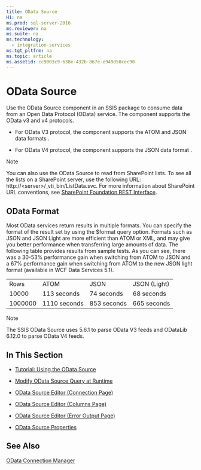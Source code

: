 ```yaml
---
title: OData Source
H1: na
ms.prod: sql-server-2016
ms.reviewer: na
ms.suite: na
ms.technology: 
  - integration-services
ms.tgt_pltfrm: na
ms.topic: article
ms.assetid: cc9003c9-638e-432b-867e-e949d50cec90
---
```

# OData Source
  Use the OData Source component in an SSIS package to consume data from an Open Data Protocol \(OData\) service. The component supports the OData v3 and v4 protocols.  
  
-   For OData V3 protocol, the component supports the ATOM and JSON data formats .  
  
-   For OData V4 protocol, the component supports the JSON data format .  
  
> [!NOTE]  
>  You can also use the OData Source to read from SharePoint lists. To see all the lists on a SharePoint server, use the following URL: http:\/\/\<server\>\/\_vti\_bin\/ListData.svc. For more information about SharePoint URL conventions, see [SharePoint Foundation REST Interface](http://msdn.microsoft.com/library/ff521587.aspx).  
  
## OData Format  
 Most OData services return results in multiple formats. You can specify the format of the result set by using the $format query option. Formats such as JSON and JSON Light are more efficient than ATOM or XML, and may give you better performance when transferring large amounts of data. The following table provides results from sample tests. As you can see, there was a 30\-53% performance gain when switching from ATOM to JSON and a 67% performance gain when switching from ATOM to the new JSON light format \(available in WCF Data Services 5.1\).  
  
|||||  
|-|-|-|-|  
|Rows|ATOM|JSON|JSON \(Light\)|  
|10000|113 seconds|74 seconds|68 seconds|  
|1000000|1110 seconds|853 seconds|665 seconds|  
  
> [!NOTE]  
>  The SSIS OData Source uses 5.6.1 to parse OData V3 feeds and ODataLib 6.12.0 to parse OData V4 feeds.  
  
## In This Section  
  
-   [Tutorial: Using the OData Source](../Topic/Tutorial:%20Using%20the%20OData%20Source.md)  
  
-   [Modify OData Source Query at Runtime](../../Topics/TopicNameNotContainA/Modify-OData-Source-Query-at-Runtime.md)  
  
-   [OData Source Editor &#40;Connection Page&#41;](../../Topics/TopicNameNotContainA/OData-Source-Editor--Connection-Page-.md)  
  
-   [OData Source Editor &#40;Columns Page&#41;](../../Topics/TopicNameNotContainA/OData-Source-Editor--Columns-Page-.md)  
  
-   [OData Source Editor &#40;Error Output Page&#41;](../../Topics/TopicNameNotContainA/OData-Source-Editor--Error-Output-Page-.md)  
  
-   [OData Source Properties](../../Topics/TopicNameNotContainA/OData-Source-Properties.md)  
  
## See Also  
 [OData Connection Manager](../../Topics/TopicNameNotContainA/OData-Connection-Manager.md)  
  
  